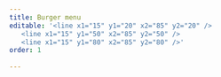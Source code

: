 ```yaml
---
title: Burger menu
editable: '<line x1="15" y1="20" x2="85" y2="20" />
   <line x1="15" y1="50" x2="85" y2="50" />
   <line x1="15" y1="80" x2="85" y2="80" />'
order: 1
   
---
```

